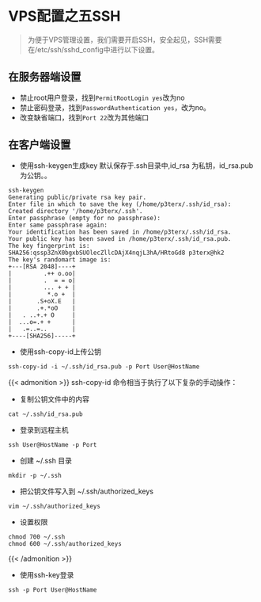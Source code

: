 # VPS配置之五SSH

> 为便于VPS管理设置，我们需要开启SSH，安全起见，SSH需要在/etc/ssh/sshd_config中进行以下设置。

## 在服务器端设置
* 禁止root用户登录，找到`PermitRootLogin yes`改为no
* 禁止密码登录，找到`PasswordAuthentication yes`，改为no。
* 改变缺省端口，找到`Port 22`改为其他端口
## 在客户端设置
* 使用ssh-keygen生成key
默认保存于.ssh目录中,id_rsa 为私钥，id_rsa.pub 为公钥。。
```
ssh-keygen
Generating public/private rsa key pair.
Enter file in which to save the key (/home/p3terx/.ssh/id_rsa):
Created directory '/home/p3terx/.ssh'.
Enter passphrase (empty for no passphrase):
Enter same passphrase again:
Your identification has been saved in /home/p3terx/.ssh/id_rsa.
Your public key has been saved in /home/p3terx/.ssh/id_rsa.pub.
The key fingerprint is:
SHA256:qssp3ZnX0bgxbSUOlecZllcDAjX4nqjL3hA/HRtoGd8 p3terx@hk2
The key's randomart image is:
+---[RSA 2048]----+
|         .++ o.oo|
|         .  = = o|
|         ... + + |
|          *.o +  |
|       .S+oX.E   |
|       .+.*oO    |
|   . ..+.+ O     |
|  ...o=.+ +      |
|   .=..=..       |
+----[SHA256]-----+
``` 
* 使用ssh-copy-id上传公钥
```
ssh-copy-id -i ~/.ssh/id_rsa.pub -p Port User@HostName 
```
{{< admonition >}}
ssh-copy-id 命令相当于执行了以下复杂的手动操作：
* 复制公钥文件中的内容
```
cat ~/.ssh/id_rsa.pub
```
* 登录到远程主机
```
ssh User@HostName -p Port
```
* 创建 ~/.ssh 目录
```
mkdir -p ~/.ssh
```
* 把公钥文件写入到 ~/.ssh/authorized_keys
```
vim ~/.ssh/authorized_keys
```
* 设置权限
```
chmod 700 ~/.ssh
chmod 600 ~/.ssh/authorized_keys
```
{{< /admonition >}}
* 使用ssh-key登录
```
ssh -p Port User@HostName
```


